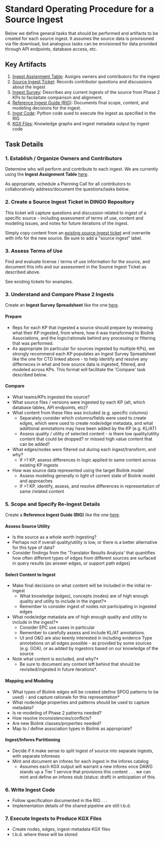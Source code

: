 # Standard Operating Procedure for a Source Ingest
Below we define general tasks that should be performed and artifacts to be created for each source ingest. It assumes the source data is provisioned via file download, but analogous tasks can be envisioned for data provided through API endpoints, database access, etc.

## Key Artifacts
1. [Ingest Assignment Table](https://docs.google.com/spreadsheets/d/1nbhTsEb-FicBz1w69pnwCyyebq_2L8RNTLnIkGYp1co/edit?gid=1969427496#gid=1969427496): Assigns owners  and contributors for the ingest
2. [Source Ingest Ticket](https://github.com/NCATSTranslator/Data-Ingest-Coordination-Working-Group/issues?q=state%3Aopen%20label%3A%22source%20ingest%22): Records contributor questions and discussions about the ingest
3. [Ingest Survey](https://docs.google.com/spreadsheets/d/1R9z-vywupNrD_3ywuOt_sntcTrNlGmhiUWDXUdkPVpM/edit?gid=0#gid=0): Describes any current ingests of the source from Phase 2 KPs to facilaitate comparison and alignment.
4. [Reference Ingest Guide (RIG)](https://github.com/NCATSTranslator/translator-ingests/blob/main/src/translator_ingest/ingests/ctd/rig.md): Documents final scope, content, and modeling decisions for the ingest.
5. [Ingst Code](https://github.com/NCATSTranslator/translator-ingests/blob/main/src/translator_ingest/ingests/ctd/ctd.py): Python code sued to execute the ingest as specified in the RIG
6. [KGX Files](): Knowledge graphs and ingest metadata output by ingest code

## Task Details

### 1. Establish / Organize Owners and Contributors
Determine who will perform and contribute to each ingest. We are currently using the **Ingest Assignment Table** [here](https://docs.google.com/spreadsheets/d/1nbhTsEb-FicBz1w69pnwCyyebq_2L8RNTLnIkGYp1co/edit?gid=1969427496#gid=1969427496).

As appropriate, schedule a Planning Call for all contributors to collaboratively address/document the questions/tasks below.

### 2. Create a Source Ingest Ticket in DINGO Repository
This ticket will capture questions and discussion related to ingest of a specific source - including assessment of terms of use, content and modeling issues, and notes for future iterations of the ingest. 

Simply copy content from an [existing source ingest ticket](https://github.com/NCATSTranslator/Data-Ingest-Coordination-Working-Group/issues?q=state%3Aopen%20label%3A%22source%20ingest%22) and overwrite with info for the new source. Be sure to add a "source ingest" label.

### 3. Assess Terms of Use 
Find and evaluate license / terms of use information for the source, and document this info and our assessment in the Source Ingest Ticket as described above. 

See existing tickets for examples.

### 3. Understand and Compare Phase 2 Ingests 
Create an **Ingest Survey Spreadsheet** like the one [here](https://docs.google.com/spreadsheets/d/1R9z-vywupNrD_3ywuOt_sntcTrNlGmhiUWDXUdkPVpM/edit?gid=0#gid=0).

#### Prepare
- Reps for each KP that ingested a source should prepare by reviewing what their KP ingested, from where, how it was transformed to Biolink Associations, and the logic/rationale behind any processing or filtering that was performed.
- As appropriate (in particular for sources ingested by multiple KPs), we strongly recommend each KP populates an Ingest Survey Spreadsheet like the one for CTD linked above - to help identify and resolve any differneces in what and how source data is ingested, filtered, and modeled across KPs. This format will facilitate the 'Compare' task described below. 
    
#### Compare
- What teams/KPs ingested the source?
- What source files / versions were ingested by each KP (alt, which database tables, API endpoints, etc)?
- What content from these files was included  (e.g.  specific columns)
   - Separately consider which columns/fields were used to create edges, which were used to create node/edge metadata, and what additional annotations may have been added by the KP (e.g. KL/AT)
   - Assess quality / utility of selected content - is there low quality/utility content that could be dropped?  or missed high value content that can be added?     
- What edges/nodes were filtered out during each ingest/transform, and why?
   - If >1 KP, assess differences in logic applied to same content across existing KP ingests
- How was source data represented using the target Biolink model
   - Assess modeling generally in light of current state of Biolink model and approaches
   - If >1 KP, identify, assess, and resolve  differences in representation of same /related content

### 5. Scope and Specify Re-Ingest Details
Create a **Reference Ingest Guide (RIG)** like the one [here](https://github.com/NCATSTranslator/translator-ingests/blob/main/src/translator_ingest/ingests/ctd/rig.md).

#### Assess Source Utility
- Is the source as a whole worth ingesting?
- Perhaps not if overall quality/utility is low, or there is a better alternative for this type of data?
- Consider findings from the 'Translator Results Analysis' that quantifies how often different types of edges from different sources are surfaced in query results (as answer edges, or support path edges)

#### Select Content to Ingest
- Make final decisions on what content will be included in the initial re-ingest
    - What knowledge (edges), concepts (nodes) are of high enough quality and utility to include in the ingest?*
    - Remember to consider ingest of nodes not participating in ingested edges
- What node/edge metadata are of high enough quality and utility to include in the ingest?*
    - Consider EPC use cases in particular
    - Remember to carefully assess and include KL/AT annotations.
   -  UI and O&O are also keenly interested in including evidence Type annotations on all edges possible - as provided by some sources (e.g. GOA), or as added by ingestors based on our knowledge of the source
- Note what content is excluded, and why?*
   - Be sure to document any content left behind that should be revisited/ingested in future iterations*.

#### Mapping and Modeling
- What types of Biolink edges will be created (define SPOQ patterns to be used) - and capture rationale for this representation*
- What node/edge properties and patterns should be used to capture metadata?
- Is re-modeling of Phase 2 patterns needed?
- How resolve inconsistencies/conflicts?
- Are new Biolink classes/properties needed?
- Map to / define association types in Biolink as appropriate?

#### Ingest/Infores Partitioning
 - Decide if it make sense to split ingest of source into separate ingests, with separate inforeses
 - Mint and document an infores for each ingest in the infores catalog
     - Assumes each KGX output will warrant a new infores once DAWG stands up a Tier 1 service that provisions this content . . . we can mint and define an infores stub (status: draft) in anticipation of this.

### 6. Write Ingest Code
- Follow specification documented in the RIG . . . 
- Implementation details of the shared pipeline are still t.b.d. 

### 7. Execute Ingests to Produce KGX Files
- Create nodes, edges, ingest-metadata KGX files
- t.b.d. where these will be stored
